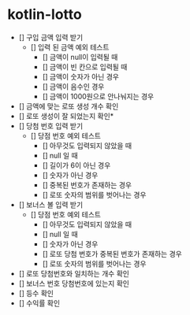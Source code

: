 # kotlin-lotto

- [] 구입 금액 입력 받기
  - [] 입력 된 금액 예외 테스트
    - [] 금액이 null이 입력될 때
    - [] 금액이 빈 칸으로 입력될 때
    - [] 금액이 숫자가 아닌 경우
    - [] 금액이 음수인 경우
    - [] 금액이 1000원으로 안나눠지는 경우
- [] 금액에 맞는 로또 생성 개수 확인
- [] 로또 생성이 잘 되었는지 확인*
- [] 당첨 번호 입력 받기
  - [] 당점 번호 예외 테스트
    - [] 아무것도 입력되지 않았을 때
    - [] null 일 때
    - [] 길이가 6이 아닌 경우
    - [] 숫자가 아닌 경우
    - [] 중복된 번호가 존재하는 경우
    - [] 로또 숫자의 범위를 벗어나는 경우
- [] 보너스 볼 입력 받기
  - [] 당점 번호 예외 테스트
      - [] 아무것도 입력되지 않았을 때
      - [] null 일 때
      - [] 숫자가 아닌 경우
      - [] 로또 당첨 번호가 중복된 번호가 존재하는 경우
      - [] 로또 숫자의 범위를 벗어나는 경우
- [] 로또 당첨번호와 일치하는 개수 확인
- [] 보너스 번호 당첨번호에 있는지 확인
- [] 등수 확인
- [] 수익률 확인